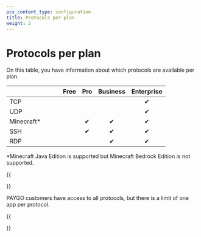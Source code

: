 ```yaml
---
pcx_content_type: configuration
title: Protocols per plan
weight: 2
---
```


# Protocols per plan

On this table, you have information about which protocols are available per plan.

|                               | Free | Pro | Business | Enterprise |
| :---------------------------- | :--: | :-: | :------: | :--------: |
| TCP                           |      |     |          |     ✔      |
| UDP                           |      |     |          |     ✔      |
| Minecraft\*                   |      |  ✔  |    ✔     |     ✔      |
| SSH                           |      |  ✔  |    ✔     |     ✔      |
| RDP                           |      |     |    ✔     |     ✔      |

\*Minecraft Java Edition is supported but Minecraft Bedrock Edition is not supported.

{{<Aside type="note">}}

PAYGO customers have access to all protocols, but there is a limit of one app per protocol.

{{</Aside>}}